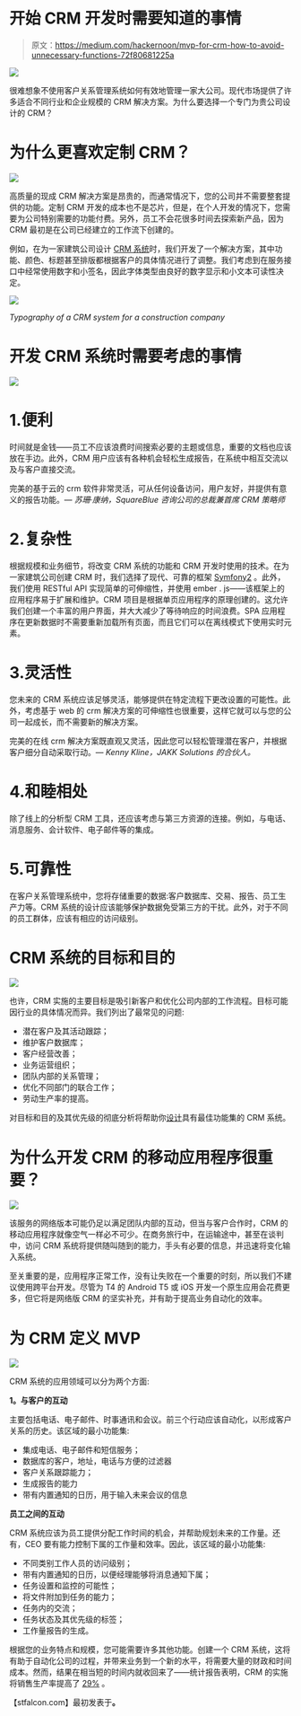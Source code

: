 # 开始 CRM 开发时需要知道的事情

> 原文：<https://medium.com/hackernoon/mvp-for-crm-how-to-avoid-unnecessary-functions-72f80681225a>

![](img/c23447741e823b7e1b8be57c012196c2.png)

很难想象不使用客户关系管理系统如何有效地管理一家大公司。现代市场提供了许多适合不同行业和企业规模的 CRM 解决方案。为什么要选择一个专门为贵公司设计的 CRM？

# 为什么更喜欢定制 CRM？

![](img/3713f8a78646246886ae1d6d3bc38179.png)

高质量的现成 CRM 解决方案是昂贵的，而通常情况下，您的公司并不需要整套提供的功能。定制 CRM 开发的成本也不是芯片，但是，在个人开发的情况下，您需要为公司特别需要的功能付费。另外，员工不会花很多时间去探索新产品，因为 CRM 最初是在公司已经建立的工作流下创建的。

例如，在为一家建筑公司设计 [CRM 系统](http://bit.ly/stfalcon_realestatecrm)时，我们开发了一个解决方案，其中功能、颜色、标题甚至排版都根据客户的具体情况进行了调整。我们考虑到在服务接口中经常使用数字和小签名，因此字体类型由良好的数字显示和小文本可读性决定。

![](img/14715e08d9f0e36825c86e7743143434.png)

*Typography of a CRM system for a construction company*

# 开发 CRM 系统时需要考虑的事情

![](img/4dcb266c42ab068e51bef957fadaf680.png)

# 1.便利

时间就是金钱——员工不应该浪费时间搜索必要的主题或信息，重要的文档也应该放在手边。此外，CRM 用户应该有各种机会轻松生成报告，在系统中相互交流以及与客户直接交流。

完美的基于云的 crm 软件非常灵活，可从任何设备访问，用户友好，并提供有意义的报告功能。— *苏珊·康纳，SquareBlue 咨询公司的总裁兼首席 CRM 策略师*

# 2.复杂性

根据规模和业务细节，将改变 CRM 系统的功能和 CRM 开发时使用的技术。在为一家建筑公司创建 CRM 时，我们选择了现代、可靠的框架 [Symfony2](http://bit.ly/stfalcon_symfony2) 。此外，我们使用 RESTful API 实现简单的可伸缩性，并使用 ember . js——该框架上的应用程序易于扩展和维护。CRM 项目是根据单页应用程序的原理创建的。这允许我们创建一个丰富的用户界面，并大大减少了等待响应的时间浪费。SPA 应用程序在更新数据时不需要重新加载所有页面，而且它们可以在离线模式下使用实时元素。

# 3.灵活性

您未来的 CRM 系统应该足够灵活，能够提供在特定流程下更改设置的可能性。此外，考虑基于 web 的 crm 解决方案的可伸缩性也很重要，这样它就可以与您的公司一起成长，而不需要新的解决方案。

完美的在线 crm 解决方案既直观又灵活，因此您可以轻松管理潜在客户，并根据客户细分自动采取行动。— *Kenny Kline，JAKK Solutions 的合伙人。*

# 4.和睦相处

除了线上的分析型 CRM 工具，还应该考虑与第三方资源的连接。例如，与电话、消息服务、会计软件、电子邮件等的集成。

# 5.可靠性

在客户关系管理系统中，您将存储重要的数据:客户数据库、交易、报告、员工生产力等。CRM 系统的设计应该能够保护数据免受第三方的干扰。此外，对于不同的员工群体，应该有相应的访问级别。

# CRM 系统的目标和目的

![](img/992c3baf2b0a3b26b73944f703dc0316.png)

也许，CRM 实施的主要目标是吸引新客户和优化公司内部的工作流程。目标可能因行业的具体情况而异。我们列出了最常见的问题:

*   潜在客户及其活动跟踪；
*   维护客户数据库；
*   客户经营改善；
*   业务运营组织；
*   团队内部的关系管理；
*   优化不同部门的联合工作；
*   劳动生产率的提高。

对目标和目的及其优先级的彻底分析将帮助你[设计](https://hackernoon.com/tagged/design)具有最佳功能集的 CRM 系统。

# 为什么开发 CRM 的移动应用程序很重要？

![](img/7e3527eb8b180475b2a49fb2419409df.png)

该服务的网络版本可能仍足以满足团队内部的互动，但当与客户合作时，CRM 的移动应用程序就像空气一样必不可少。在商务旅行中，在运输途中，甚至在谈判中，访问 CRM 系统将提供随叫随到的能力，手头有必要的信息，并迅速将变化输入系统。

至关重要的是，应用程序正常工作，没有让失败在一个重要的时刻，所以我们不建议使用跨平台开发。尽管为 T4 的 Android T5 或 iOS 开发一个原生应用会花费更多，但它将是网络版 CRM 的坚实补充，并有助于提高业务自动化的效率。

# 为 CRM 定义 MVP

![](img/71641a5688f8b12c32e128e8c5c00373.png)

CRM 系统的应用领域可以分为两个方面:

**1。与客户的互动**

主要包括电话、电子邮件、时事通讯和会议。前三个行动应该自动化，以形成客户关系的历史。该区域的最小功能集:

*   集成电话、电子邮件和短信服务；
*   数据库的客户，地址，电话与方便的过滤器
*   客户关系跟踪能力；
*   生成报告的能力
*   带有内置通知的日历，用于输入未来会议的信息

**员工之间的互动**

CRM 系统应该为员工提供分配工作时间的机会，并帮助规划未来的工作量。还有，CEO 要有能力控制下属的工作量和效率。因此，该区域的最小功能集:

*   不同类别工作人员的访问级别；
*   带有内置通知的日历，以便经理能够将消息通知下属；
*   任务设置和监控的可能性；
*   将文件附加到任务的能力；
*   任务内的交流；
*   任务状态及其优先级的标签；
*   工作量报告的生成。

根据您的业务特点和规模，您可能需要许多其他功能。创建一个 CRM 系统，这将有助于自动化公司的过程，并带来业务到一个新的水平，将需要大量的财政和时间成本。然而，结果在相当短的时间内就收回来了——统计报告表明，CRM 的实施将销售生产率提高了 [29%](http://guidesforcrm.com/blog/2016/02/18/10-must-know-crm-statistics-and-trends/) 。

【stfalcon.com】最初发表于[](http://bit.ly/stfalcon_originalypublised)**。**